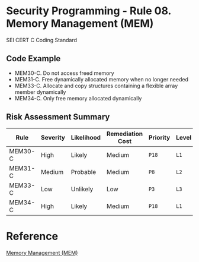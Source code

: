 # Security Programming - Rule 08. Memory Management (MEM)

SEI CERT C Coding Standard

## Code Example
* MEM30-C. Do not access freed memory
* MEM31-C. Free dynamically allocated memory when no longer needed
* MEM33-C. Allocate and copy structures containing a flexible array member dynamically
* MEM34-C. Only free memory allocated dynamically

##

## Risk Assessment Summary
| Rule   | Severity | Likelihood | Remediation Cost | Priority | Level |
|--------|----------|------------|------------------|----------|-------|
| MEM30-C| High     | Likely     | Medium           | `P18`    | `L1`  |
| MEM31-C| Medium   | Probable   | Medium           | `P8`     | `L2`  |
| MEM33-C| Low      | Unlikely   | Low              | `P3`     | `L3`  |
| MEM34-C| High     | Likely     | Medium           | `P18`    | `L1`  |

# Reference

[Memory Management (MEM)](https://wiki.sei.cmu.edu/confluence/pages/viewpage.action?pageId=87152142)